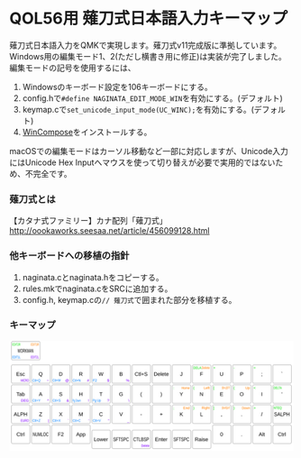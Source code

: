 # QOL56用 薙刀式日本語入力キーマップ

薙刀式日本語入力をQMKで実現します。薙刀式v11完成版に準拠しています。
Windows用の編集モード1、2(ただし横書き用に修正)は実装が完了しました。編集モードの記号を使用するには、

1. Windowsのキーボード設定を106キーボードにする。
2. config.hで`#define NAGINATA_EDIT_MODE_WIN`を有効にする。(デフォルト)
3. keymap.cで`set_unicode_input_mode(UC_WINC);`を有効にする。(デフォルト)
4. [WinCompose](http://wincompose.info/)をインストールする。

macOSでの編集モードはカーソル移動など一部に対応しますが、Unicode入力にはUnicode Hex Inputへマウスを使って切り替えが必要で実用的ではないため、不完全です。

### 薙刀式とは

【カタナ式ファミリー】カナ配列「薙刀式」
http://oookaworks.seesaa.net/article/456099128.html

### 他キーボードへの移植の指針

1. naginata.cとnaginata.hをコピーする。
2. rules.mkでnaginata.cをSRCに追加する。
3. config.h, keymap.cの`// 薙刀式`で囲まれた部分を移植する。

### キーマップ

![My keymap](keymap.svg "QOL56")